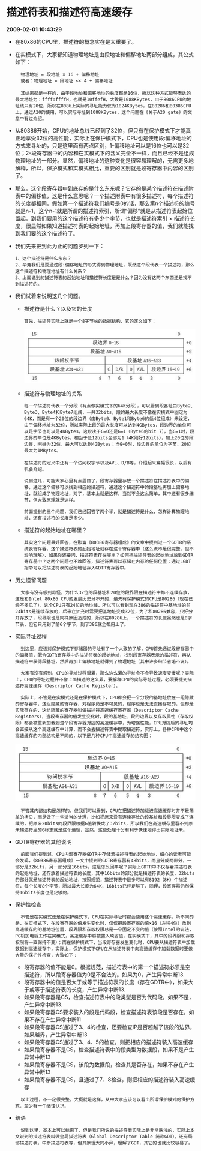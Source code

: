 # 描述符表和描述符高速缓存  
**2009-02-01 10:43:29**

* 在80x86的CPU里，描述符的概念实在是太重要了。
* 在实模式下，大家都知道物理地址是由段地址和偏移地址两部分组成，其公式如下：
  ```
    物理地址 = 段地址 × 16 + 偏移地址
    或者：物理地址 = 段地址 << 4 + 偏移地址

    其结果都是一样的，由于段地址和偏移地址的长度都是16位，所以这种方式能够表达的最大地址为：ffff:ffffH，也就是10ffefH，大致是1088KBytes，由于8086CPU的地址线只有20位，所以在8086上实际的寻址能力仅为1024KBytes，在80286和80386CPU上，通过A20的使用，可以实际寻址到1088KBytes，这个问题在《关于A20 gate》的文章中有过介绍。
  ```
* 从80386开始，CPU的地址总线已经到了32位，但只有在保护模式下才能真正地享受32位的高性能，实际上在保护模式下，CPU也是使用段:偏移地址的方式来寻址的，只是这里面有两点区别，1-偏移地址可以是16位也可以是32位；2-段寄存器中的内容和在实模式下的含义完全不一样，而且已经不是组成物理地址的一部分。显然，偏移地址的这种变化是很容易理解的，无需更多地解释，所以，保护模式和实模式相比，重要的区别就是段寄存器中内容的区别了。
* 那么，这个段寄存器中到底存的是什么东东呢？它存的是某个描述符在描述附表中的偏移值，这是什么意思呢？一个描述附表中有很多描述符，每个描述符的长度都相同，假如第一个描述符我们编号是0的话，那么第n个描述符的编号就是n-1，这个n-1就是所谓的描述符索引，所谓“偏移”就是从描述符表起始位置起，到我们要用的这个描述符有多少个字节，也就是描述符索引 × 描述符长度，很显然如果知道描述符表的起始地址，再加上段寄存器的值，我们就能找到我们要的这个描述符了。
* 我们先来把到此为止的问题罗列一下：
  ```
  1、这个描述符是什么东东？
  2、毕竟我们是要通过段:偏移地址的形式得到物理地址，既然这个段代表一个描述符，那么这个描述符和物理地址有什么关系？
  3、上面说到的描述符表的起始地址和描述符长度是是什么？因为没有这两个东西还是找不到描述符的。
  ```
* 我们试着来说明这几个问题。
  - 描述符是什么？以及它的长度
    ```
    首先，描述符实际上就是一个8字节长的数据结构，它的定义如下：
    ```

    <img src="images\描述符表和描述符高速缓存-01.jpg"><br />

  - 描述符与物理地址的关系
    ```
    每一个描述符代表一个分段（有点像实模式下的64K分段），可以看到段基址由Byte2、Byte3、Byte4和Byte7组成，一共32bits，段的最大长度不像在实模式中固定为64K，而是有一个20位的段边界（由Byte0、Byte1和Byte6的低4位组成）来设定，由于偏移地址为32位，所以实际上段的最大长度可以达到4GBytes，段边界的单位可以是字节也可以是4KBytes，这取决于G=0还是G=1（Byte6的bit 7），当G=1时，段边界的单位是4KBytes，相当于低12bits全部为1（4K刚好12bits），加上20位的段边界，刚好为32位，最大可以达到4GBytes；当G=0时，段边界的单位为字节，20位最大为1MBytes。

    在描述符的定义中还有一个访问权字节以及AVL、D/B等，介绍起来篇幅很长，以后有机会介绍。
    ```
    ```
    说到这儿，可能大家心里有点眉目了，段寄存器里存放一个描述符在描述符表中的偏移，通过这个偏移可以找到相应的描述符，通过这个描述符中的段基址再加上偏移地址，就组成了物理地址，对了，基本上就是这样，当然不会这么简单，其中还有很多细节，但大致原理就是这样。
    ```
    ```
    前面提到的三个问题，我们已经回答了两个半，就是描述符是什么，怎样计算物理地址，还有描述符的长度是多少。
    ```
  - 描述符的起始地址在哪里？
    ```
    其实这个问题最好回答，在那篇《80386寄存器组成》的文章中提到过一个GDTR的系统表寄存器，这个描述符表的起始地址就存在这个寄存器中（这么说不是很完整，但不影响理解），如果你还要问，描述符表存在哪里？如何把描述符表的起始地址放到GDTR寄存器中？这两个问题也不难回答，描述符表可以存储在内存的任何位置；通过LGDT指令可以把描述符表的起始地址存入GDTR寄存器中。
    ```
* 历史遗留问题
  ```
    大家有没有感到奇怪，为什么32位的段基址和20位的段界限在描述符中都不连续存放，这是和Intel 80x86 CPU的发展历史分不开的，最先有保护模式的CPU是80286（现在已经不多见了），这个CPU只有24位的地址线，所以可以看到现在386的描述符中基地址的前24bits是连续存放的，后来在扩充时需要把基地址变成32位，为了和80286兼容，只好分开存放了，段界限也是同样原因造成的，所以在80286上，一个描述符的长度虽然也是8字节长，但它只用到了前6个字节，到了386就全都用上了。
  ```
* 实际寻址过程
  ```
    到这里，应该对保护模式下存储器的寻址有了一个大致的了解，CPU首先通过段寄存器中的偏移值，配合GDTR寄存器中的描述符表的起始地址，找到段寄存器表示的描述符，再从描述符中获得段基址，然后再加上偏移地址就得到了物理地址（其中许多细节省略不说）。
  ```
  ```
    大家有没有感到，CPU的寻址过程很累，那么这么累的寻址会不会导致速度变慢呢？实际上，CPU的寻址过程并不像上面描述的这么累，要解释CPU的实际寻址过程，必须要提到描述符高速缓存（Descriptor Cache Register）。
  ```
  ```
    实际上，不管是在实模式还是在保护模式下，CPU都会把一个分段的基地址放在一组隐藏的寄存器中，这组隐藏的寄存器，对程序员是不可见的，程序也是无法直接存取的，但却是实际存在的，这组隐藏的寄存器叫做描述符高速缓存寄存器（Descriptor Cache Registers），当段寄存器的值发生变化时，段的基地址、段的边界以及存取属性（存取权限）都会被重新加载到这个段寄存器对应的高速缓存中，为增强性能，CPU对随后的寻址均会直接从这个高速缓存中计算，而不会去描述符表中提取描述符，实际上，各种CPU中这个高速缓存的内部结构是不同的，以下是几种CPU中高速缓存的结构图：
  ```

  <img src="images\描述符表和描述符高速缓存-01.jpg"><br />

  ```
    不管其内部结构是怎样的，但我们可以看到，CPU在把描述符加载进高速缓存时并不是简单的拷贝，而是做了一些适当的处理，比如把原来没有连续存放的段基址和段界限变成了连续的，把原来20bits的段界限根据G值转换成了32bits，所以我们在高速缓存里看不到原来描述符里的G标志就是这个道理，显然，这些处理十分有利于快速地得出实际地址来。
  ```
* GDTR寄存器的其他说明
  ```
    前面我们提到过，CPU内部寄存器GDTR中存储着描述符表的起始地址，细心的读者可能会发现，《80386寄存器组成》一文中提到的GDTR寄存器有48bits，而且分成两部分，一部分是32bits，另一部分是16bits，这是怎么回事呢？实际上GDTR中不仅存着描述符表的起始地址，还存放着描述符表的长度，其中16bits的部分就是描述符表的长度，32bits的部分就是描述符表的起始地址，按照规范，描述符表中最多可以有8192（8K）个描述符，每个长度8个字节，所以最大长度为64K，16bits已经足够了，同理，段寄存器仍然保持16bits长度也是足够的。
  ```
* 保护性检查
  ```
    不管是在实模式还是在保护模式下，CPU在实际寻址时都会使用这个高速缓存。所不同的是，在实模式下，在段寄存器的值发生变化时，仅仅把段寄存器的值×16（左移4位）放到高速缓存的的基地址位置，段界限和存取权限总是一个固定不变的值（按照Intel的说法，PC机加电后工作在实模式，高速缓存中将被置入缺省值，在实模式下，其中的段界限和存取权限将一直保持不变）；而在保护模式下，当段寄存器发生变化时，CPU要从描述符表中加载数据到高速缓存中，实际上，保护模式下CPU在从描述符表中向高速缓存中加载数据时要做大量的保护性检查，大致如下：
  ```
  - 段寄存器的值不能是0。根据规范，描述符表中的第一个描述符必须是空描述符，所以段寄存器值为0是不合法的。如果为0，产生异常中断13.
  - 段寄存器中的值是否大于或等于描述符表的长度（存在GDTR中），如果大于或等于描述符表的长度，产生异常中断13.
  - 如果段寄存器是CS，检查描述符表中的段类型是否为代码段，如果不是，产生异常中断13.
  - 如果段寄存器CS要求装入的段是代码段，检查描述符表该段是否存在，如果不存在产生异常中断11
  - 如果段寄存器CS通过了3、4的检查，还要检查IP是否超越了该段的边界，如果越界，产生异常中断13
  - 如果段寄存器CS通过了3、4、5的检查，则把相应的描述符装入高速缓存
  - 如果段寄存器不是CS，检查描述符表中的段类型为数据段，如果不是产生异常中断13
  - 如果段寄存器不是CS，该段为数据段，检查其是否存在，如果不存在产生异常中断13
  - 如果段寄存器不是CS，且通过了7、8检查，则把相应的描述符装入高速缓存
  ```
    以上过程，不一定很完整，大概就是这样，从中大家应该可以看出所谓保护模式的保护方式，至少有一个感性认识。
  ```
* 结语
  ```
    说到这里，基本上可以结束了，但是我们所说的描述符表实际上是非常肤浅的，实际上本文说到的描述符表叫做全局描述符表（Global Descriptor Table 简称GDT），还有局部描述符表，中断描述符表等，但其原理大同小异，理解了GDT，其它的也就比较容易了。
  ```
